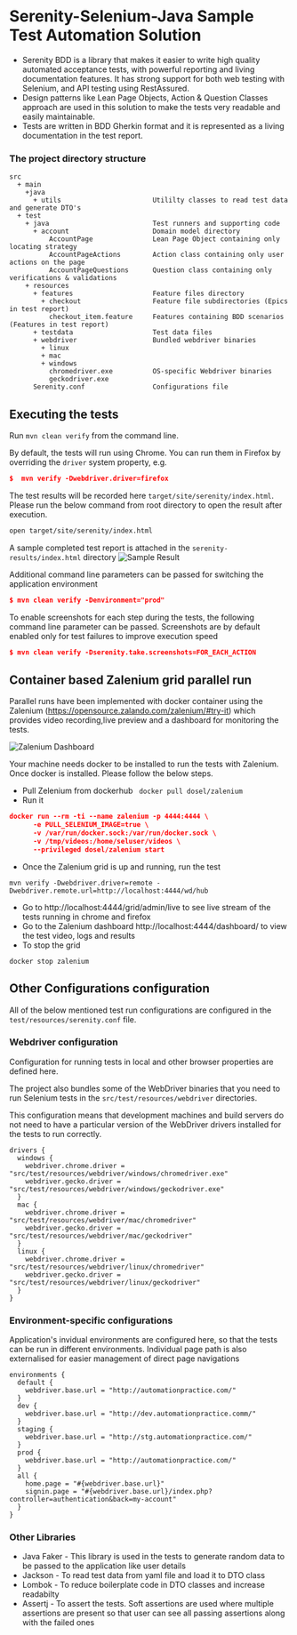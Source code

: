 # Serenity-Selenium-Java Sample Test Automation Solution

- Serenity BDD is a library that makes it easier to write high quality automated acceptance tests, with powerful reporting and living documentation features. It has strong support for both web testing with Selenium, and API testing using RestAssured. 
- Design patterns like Lean Page Objects, Action & Question Classes approach are used in this solution to make the tests very readable and easily maintainable.
- Tests are written in BDD Gherkin format and it is represented as a living documentation in the test report. 

### The project directory structure

```Gherkin
src
  + main
    +java
      + utils                       Utililty classes to read test data and generate DTO's
  + test
    + java                          Test runners and supporting code
      + account                     Domain model directory
          AccountPage               Lean Page Object containing only locating strategy
          AccountPageActions        Action class containing only user actions on the page
          AccountPageQuestions      Question class containing only verifications & validations
    + resources
      + features                    Feature files directory
        + checkout                  Feature file subdirectories (Epics in test report)
          checkout_item.feature     Features containing BDD scenarios (Features in test report)
      + testdata                    Test data files 
      + webdriver                   Bundled webdriver binaries
        + linux
        + mac
        + windows
          chromedriver.exe          OS-specific Webdriver binaries
          geckodriver.exe
      Serenity.conf                 Configurations file

```
## Executing the tests
Run `mvn clean verify` from the command line.

By default, the tests will run using Chrome. You can run them in Firefox by overriding the `driver` system property, e.g.
```json
$  mvn verify -Dwebdriver.driver=firefox
```
The test results will be recorded here `target/site/serenity/index.html`.
Please run the below command from root directory to open the result after execution.
```bash
open target/site/serenity/index.html 
```
A sample completed test report is attached in the ```serenity-results/index.html``` directory
![Sample Result](https://user-images.githubusercontent.com/22020329/66681565-9aea4180-ec90-11e9-8a35-72b3f1a0b992.png)

Additional command line parameters can be passed for switching the application environment
```json
$ mvn clean verify -Denvironment="prod"
```
To enable screenshots for each step during the tests, the following command line parameter can be passed. Screenshots are by default enabled only for test failures to improve execution speed
```json
$ mvn clean verify -Dserenity.take.screenshots=FOR_EACH_ACTION
```  
## Container based Zalenium grid parallel run
Parallel runs have been implemented with docker container using the Zalenium (https://opensource.zalando.com/zalenium/#try-it) which provides video recording,live preview and a dashboard for monitoring the tests.

![Zalenium Dashboard](https://user-images.githubusercontent.com/22020329/66681390-4646c680-ec90-11e9-9dd9-8263a0621868.png)
 
 Your machine needs docker to be installed to run the tests with Zalenium. Once docker is installed. Please follow the below steps.
 
 - Pull Zelenium from dockerhub 
 ``` docker pull dosel/zalenium```
 - Run it 
 ```json
docker run --rm -ti --name zalenium -p 4444:4444 \
       -e PULL_SELENIUM_IMAGE=true \
       -v /var/run/docker.sock:/var/run/docker.sock \
       -v /tmp/videos:/home/seluser/videos \
       --privileged dosel/zalenium start
```
 - Once the Zalenium grid is up and running, run the test 
 ```
mvn verify -Dwebdriver.driver=remote -Dwebdriver.remote.url=http://localhost:4444/wd/hub
 ```    
 - Go to http://localhost:4444/grid/admin/live to see live stream of the tests running in chrome and firefox
 - Go to the Zalenium dashboard http://localhost:4444/dashboard/ to view the test video, logs and results
 - To stop the grid 
 ```
 docker stop zalenium
 ```
 
## Other Configurations configuration

All of the below mentioned test run configurations are configured in the `test/resources/serenity.conf` file.

### Webdriver configuration 
Configuration for running tests in local and other browser properties are defined here.

The project also bundles some of the WebDriver binaries that you need to run Selenium tests in the `src/test/resources/webdriver` directories.  

This configuration means that development machines and build servers do not need to have a particular version of the WebDriver drivers installed for the tests to run correctly.
```
drivers {
  windows {
    webdriver.chrome.driver = "src/test/resources/webdriver/windows/chromedriver.exe"
    webdriver.gecko.driver = "src/test/resources/webdriver/windows/geckodriver.exe"
  }
  mac {
    webdriver.chrome.driver = "src/test/resources/webdriver/mac/chromedriver"
    webdriver.gecko.driver = "src/test/resources/webdriver/mac/geckodriver"
  }
  linux {
    webdriver.chrome.driver = "src/test/resources/webdriver/linux/chromedriver"
    webdriver.gecko.driver = "src/test/resources/webdriver/linux/geckodriver"
  }
}
```
### Environment-specific configurations
Application's invidual environments are configured here, so that the tests can be run in different environments. 
Individual page path is also externalised for easier management of direct page navigations
```
environments {
  default {
    webdriver.base.url = "http://automationpractice.com/"
  }
  dev {
    webdriver.base.url = "http://dev.automationpractice.comm/"
  }
  staging {
    webdriver.base.url = "http://stg.automationpractice.com/"
  }
  prod {
    webdriver.base.url = "http://automationpractice.com/"
  }
  all {
    home.page = "#{webdriver.base.url}"
    signin.page = "#{webdriver.base.url}/index.php?controller=authentication&back=my-account"
  }
}
````
### Other Libraries 
- Java Faker - This library is used in the tests to generate random data to be passed to the application like user details
- Jackson - To read test data from yaml file and load it to DTO class
- Lombok - To reduce boilerplate code in DTO classes and increase readabilty
- Assertj - To assert the tests. Soft assertions are used where multiple assertions are present so that user can see all passing assertions along with the failed ones
